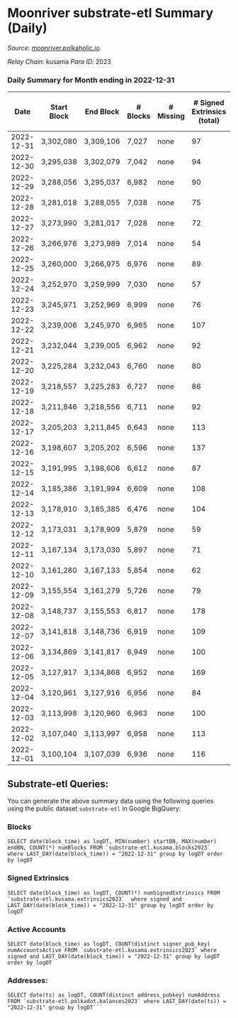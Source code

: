 # Moonriver substrate-etl Summary (Daily)

_Source_: [moonriver.polkaholic.io](https://moonriver.polkaholic.io)

*Relay Chain*: kusama
*Para ID*: 2023



### Daily Summary for Month ending in 2022-12-31


| Date | Start Block | End Block | # Blocks | # Missing | # Signed Extrinsics (total) | # Active Accounts | # Addresses with Balances | # Events | # Transfers | # XCM Transfers In | # XCM Transfers Out |
| ---- | ----------- | --------- | -------- | --------- | --------------------------- | ----------------- | ------------------------- | -------- | ----------- | ------------------ | ------------------- |
| 2022-12-31 | 3,302,080 | 3,309,106 | 7,027 | none  | 97 | 60 | 583,988 | 483,715 | 3,581 ($487,551) | 45 ($13,358.08) | 64 ($51,725.38) |
| 2022-12-30 | 3,295,038 | 3,302,079 | 7,042 | none  | 94 | 60 | 578,995 | 500,778 | 4,804 ($821,707) | 49 ($14,856.34) | 71 ($12,149.54) |
| 2022-12-29 | 3,288,056 | 3,295,037 | 6,982 | none  | 90 | 45 | 578,908 | 495,457 | 4,997 ($2,616,983) | 27 ($17,385.34) | 63 ($32,924.87) |
| 2022-12-28 | 3,281,018 | 3,288,055 | 7,038 | none  | 75 | 51 | 578,842 | 506,627 | 5,150 ($860,791) | 48 ($19,767.68) | 53 ($20,301.90) |
| 2022-12-27 | 3,273,990 | 3,281,017 | 7,028 | none  | 72 | 43 | 578,783 | 512,899 | 5,775 ($1,052,313) | 49 ($9,434.88) | 61 ($32,622.20) |
| 2022-12-26 | 3,266,976 | 3,273,989 | 7,014 | none  | 54 | 41 | 578,684 | 618,927 | 6,378 ($1,213,340) | 33 ($6,048.86) | 53 ($66,362.29) |
| 2022-12-25 | 3,260,000 | 3,266,975 | 6,976 | none  | 89 | 54 | 578,609 | 923,617 | 16,712 ($9,467,348) | 110 ($258,330) | 75 ($93,220.72) |
| 2022-12-24 | 3,252,970 | 3,259,999 | 7,030 | none  | 57 | 39 | 578,496 | 451,743 | 4,106 ($578,995) | 33 ($7,836.15) | 47 ($2,902.94) |
| 2022-12-23 | 3,245,971 | 3,252,969 | 6,999 | none  | 76 | 42 | 578,430 | 420,459 | 2,734 ($1,102,683) | 59 ($90,765.57) | 67 ($210,793) |
| 2022-12-22 | 3,239,006 | 3,245,970 | 6,965 | none  | 107 | 61 | 578,347 | 447,503 | 3,571 ($2,095,931) | 48 ($48,219.71) | 52 ($6,820.93) |
| 2022-12-21 | 3,232,044 | 3,239,005 | 6,962 | none  | 92 | 55 | 578,255 | 452,340 | 3,706 ($460,533) | 59 ($24,718.94) | 63 ($31,663.91) |
| 2022-12-20 | 3,225,284 | 3,232,043 | 6,760 | none  | 80 | 46 | 578,145 | 452,989 | 4,349 ($680,705) | 75 ($36,611.97) | 60 ($275,103) |
| 2022-12-19 | 3,218,557 | 3,225,283 | 6,727 | none  | 86 | 66 | 578,046 | 461,113 | 4,242 ($943,002) | 58 ($52,504.20) | 40 ($14,811.01) |
| 2022-12-18 | 3,211,846 | 3,218,556 | 6,711 | none  | 92 | 60 | 577,937 | 440,341 | 3,117 ($2,065,370) | 34 ($4,858.01) | 25 ($53,569.24) |
| 2022-12-17 | 3,205,203 | 3,211,845 | 6,643 | none  | 113 | 64 | 577,802 | 524,865 | 5,872 ($1,203,404) | 39 ($29,059.88) | 35 ($24,526.95) |
| 2022-12-16 | 3,198,607 | 3,205,202 | 6,596 | none  | 137 | 72 | 577,641 | 547,858 | 7,029 ($1,688,652) | 47 ($6,640.05) | 48 ($19,539.97) |
| 2022-12-15 | 3,191,995 | 3,198,606 | 6,612 | none  | 87 | 60 | 577,493 | 456,960 | 3,564 ($836,426) | 46 ($26,592.73) | 50 ($15,584.71) |
| 2022-12-14 | 3,185,386 | 3,191,994 | 6,609 | none  | 108 | 65 | 577,305 | 460,582 | 4,057 ($808,909) | 37 ($16,809.21) | 58 ($34,307.99) |
| 2022-12-13 | 3,178,910 | 3,185,385 | 6,476 | none  | 104 | 68 | 577,174 | 483,012 | 5,332 ($1,108,584) | 52 ($69,520.79) | 39 ($115,826) |
| 2022-12-12 | 3,173,031 | 3,178,909 | 5,879 | none  | 59 | 49 | 576,989 | 411,139 | 3,480 ($2,756,734) | 31 ($10,055.17) | 41 ($180,317) |
| 2022-12-11 | 3,167,134 | 3,173,030 | 5,897 | none  | 71 | 43 | 576,851 | 406,021 | 3,828 ($1,154,346) | 32 ($166,121) | 53 ($72,703.54) |
| 2022-12-10 | 3,161,280 | 3,167,133 | 5,854 | none  | 62 | 45 | 576,731 | 403,520 | 3,929 ($910,834) | 13 ($4,178.09) | 44 ($23,586.18) |
| 2022-12-09 | 3,155,554 | 3,161,279 | 5,726 | none  | 79 | 43 | 576,621 | 387,947 | 3,488 ($942,964) | 19 ($3,967.76) | 42 ($2,164.63) |
| 2022-12-08 | 3,148,737 | 3,155,553 | 6,817 | none  | 178 | 65 |  | 458,868 | 4,178 ($1,764,671) | 31 ($5,318.88) | 61 ($13,626.67) |
| 2022-12-07 | 3,141,818 | 3,148,736 | 6,919 | none  | 109 | 53 | 576,480 | 463,101 | 4,315 ($1,727,500) | 35 ($15,698.33) | 64 ($59,729.77) |
| 2022-12-06 | 3,134,869 | 3,141,817 | 6,949 | none  | 100 | 54 | 576,387 | 465,424 | 4,185 ($1,215,141) | 20 ($3,365.81) | 60 ($31,004.51) |
| 2022-12-05 | 3,127,917 | 3,134,868 | 6,952 | none  | 169 | 82 | 576,299 | 552,623 | 9,246 ($2,585,049) | 43 ($40,297.64) | 71 ($105,160) |
| 2022-12-04 | 3,120,961 | 3,127,916 | 6,956 | none  | 84 | 59 | 576,198 | 483,572 | 4,717 ($1,465,917) | 35 ($9,273.56) | 66 ($43,022.00) |
| 2022-12-03 | 3,113,998 | 3,120,960 | 6,963 | none  | 100 | 55 | 576,056 | 462,301 | 3,997 ($1,180,137) | 18 ($2,535.89) | 55 ($13,375.82) |
| 2022-12-02 | 3,107,040 | 3,113,997 | 6,958 | none  | 113 | 75 | 575,868 | 542,737 | 7,829 ($2,540,991) | 31 ($39,581.13) | 59 ($36,871.97) |
| 2022-12-01 | 3,100,104 | 3,107,039 | 6,936 | none  | 116 | 69 | 575,702 | 606,694 | 12,220 ($4,341,692) | 63 ($90,453.71) | 107 ($147,010) |

## Substrate-etl Queries:
You can generate the above summary data using the following queries using the public dataset `substrate-etl` in Google BigQuery:


### Blocks
```
SELECT date(block_time) as logDT, MIN(number) startBN, MAX(number) endBN, COUNT(*) numBlocks FROM `substrate-etl.kusama.blocks2023`  where LAST_DAY(date(block_time)) = "2022-12-31" group by logDT order by logDT
```


### Signed Extrinsics
```
SELECT date(block_time) as logDT, COUNT(*) numSignedExtrinsics FROM `substrate-etl.kusama.extrinsics2023`  where signed and LAST_DAY(date(block_time)) = "2022-12-31" group by logDT order by logDT
```


### Active Accounts
```
SELECT date(block_time) as logDT, COUNT(distinct signer_pub_key) numAccountsActive FROM `substrate-etl.kusama.extrinsics2023` where signed and LAST_DAY(date(block_time)) = "2022-12-31" group by logDT order by logDT
```


### Addresses:
```
SELECT date(ts) as logDT, COUNT(distinct address_pubkey) numAddress FROM `substrate-etl.polkadot.balances2023` where LAST_DAY(date(ts)) = "2022-12-31" group by logDT```


